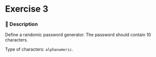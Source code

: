 # Exercise 3
### 📄 Description

Define a randomic password generator.
The password should contain 10 characters.

Type of characters: `alphanumeric`.